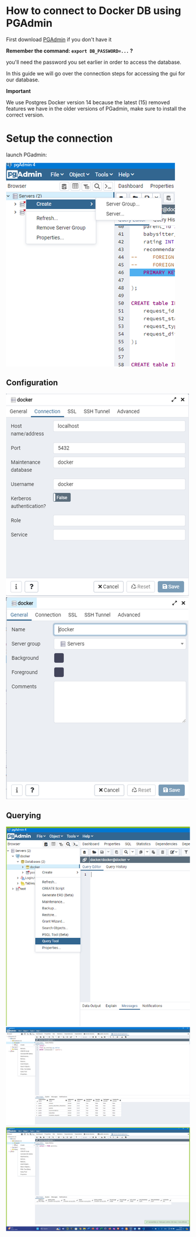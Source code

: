 # How to connect to Docker DB using PGAdmin
First download [PGAdmin](./assets/https://www.pgadmin.org/download/) if you don't have it

__Remember the command: `export DB_PASSWORD=...` ?__ 

you'll need the password you set earlier in order to access the database.

In this guide we will go over the connection steps for accessing the gui for our database.

**Important**

We use Postgres Docker version 14 because the latest (15) removed features we have in the older versions of PGadmin, make sure to install the correct version.

# Setup the connection
launch PGadmin:

![start a new connection](./assets/connect.png?raw=true)
## Configuration
![Configure](./assets/connection-tab-connection-setup.png?raw=true)
![Configure](./assets/general-tab-connection-setup.png?raw=true)
## Querying
![launch-query-tool](./assets/launch-query-tool.png?raw=true)
![list all tables:](./assets/list-tables.png?raw=true)
![select](./assets/select-query.png?raw=true)